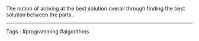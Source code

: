 The notion of arriving at the best solution overall through finding the best solution between the parts .
 ___
 Tags : #programming #algorithms 